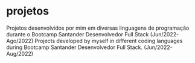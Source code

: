 # projetos

Projetos desenvolvidos por mim em diversas linguagens de programação durante o Bootcamp Santander Desenvolvedor Full Stack (Jun/2022-Ago/2022)
Projects developed by myself in different coding languages during Bootcamp Santander Desenvolvedor Full Stack. (Jun/2022-Aug/2022)

